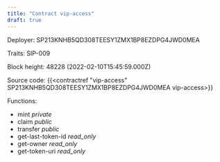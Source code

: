 ```yaml
---
title: "Contract vip-access"
draft: true
---
```

Deployer: SP213KNHB5QD308TEESY1ZMX1BP8EZDPG4JWD0MEA

Traits:
SIP-009 



Block height: 48228 (2022-02-10T15:45:59.000Z)

Source code: {{<contractref "vip-access" SP213KNHB5QD308TEESY1ZMX1BP8EZDPG4JWD0MEA vip-access>}}

Functions:

* mint _private_
* claim _public_
* transfer _public_
* get-last-token-id _read_only_
* get-owner _read_only_
* get-token-uri _read_only_
